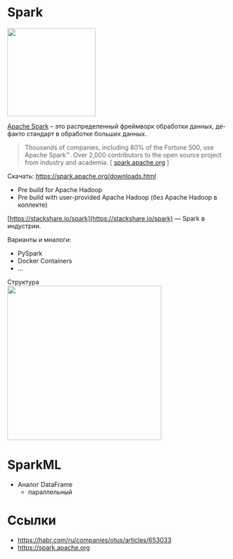 # Spark

<img src="https://upload.wikimedia.org/wikipedia/commons/thumb/f/f3/Apache_Spark_logo.svg/308px-Apache_Spark_logo.svg.png" width=200>

[Apache Spark](https://spark.apache.org/) – это распределенный фреймворк обработки данных, де-факто стандарт в обработке больших данных.
> Thousands of companies, including 80% of the Fortune 500, use Apache Spark™.
Over 2,000 contributors to the open source project from industry and academia.  [ [spark.apache.org](https://spark.apache.org/) ]

Скачать: https://spark.apache.org/downloads.html
- Pre build for Apache Hadoop
- Pre build with user-provided Apache Hadoop (без Apache Hadoop в коплекте)

[https://stackshare.io/spark](https://stackshare.io/spark) — Spark в индустрии.


Варианты и мналоги:
- PySpark
- Docker Containers
- ...


Структура\
<img src="https://habrastorage.org/r/w1560/getpro/habr/upload_files/e61/de0/97f/e61de097ff4f435c96268e7fff8bc02f.png" width=350>

# SparkML
- Аналог DataFrame
  - параллельный


# Ссылки
- https://habr.com/ru/companies/otus/articles/653033
- https://spark.apache.org  
